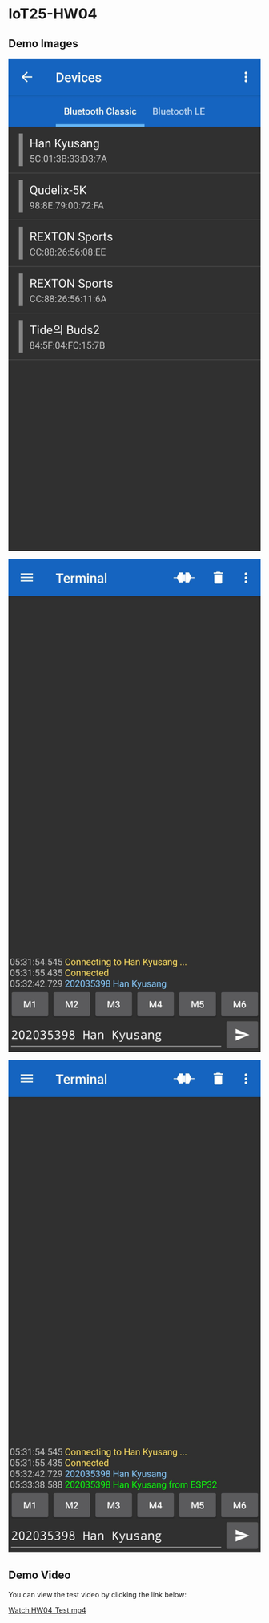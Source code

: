 # IoT25-HW04

## Demo Images

![Setup Photo 1](HW04_01.jpg)  

![Setup Photo 2](HW04_02.jpg)  

![Setup Photo 3](HW04_03.jpg)  

## Demo Video

You can view the test video by clicking the link below:

[Watch HW04_Test.mp4](HW04_Test.mp4)

